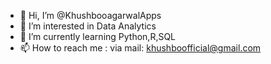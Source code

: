 - 👋 Hi, I’m @KhushbooagarwalApps
- 👀 I’m interested in Data Analytics
- 🌱 I’m currently learning Python,R,SQL
- 📫 How to reach me : via mail: khushboofficial@gmail.com

